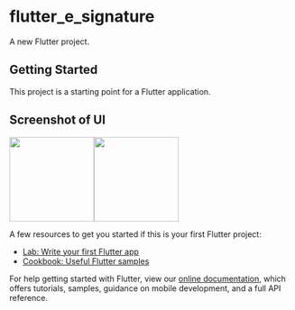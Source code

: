 # flutter_e_signature

A new Flutter project.

## Getting Started

This project is a starting point for a Flutter application.

## Screenshot of UI

<img src="https://user-images.githubusercontent.com/37434213/137480002-ba5a88eb-ca59-44c4-b2a0-9e998030fe8d.png" width="150"><img src="https://user-images.githubusercontent.com/37434213/137480004-0e1f7ecb-346b-47ee-b005-4fab8ea32b82.png" width="150">

A few resources to get you started if this is your first Flutter project:

- [Lab: Write your first Flutter app](https://flutter.dev/docs/get-started/codelab)
- [Cookbook: Useful Flutter samples](https://flutter.dev/docs/cookbook)

For help getting started with Flutter, view our
[online documentation](https://flutter.dev/docs), which offers tutorials,
samples, guidance on mobile development, and a full API reference.
